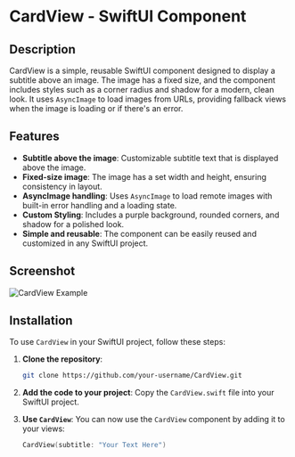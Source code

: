 # CardView - SwiftUI Component

## Description

CardView is a simple, reusable SwiftUI component designed to display a subtitle above an image. The image has a fixed size, and the component includes styles such as a corner radius and shadow for a modern, clean look. It uses `AsyncImage` to load images from URLs, providing fallback views when the image is loading or if there's an error.

## Features

- **Subtitle above the image**: Customizable subtitle text that is displayed above the image.
- **Fixed-size image**: The image has a set width and height, ensuring consistency in layout.
- **AsyncImage handling**: Uses `AsyncImage` to load remote images with built-in error handling and a loading state.
- **Custom Styling**: Includes a purple background, rounded corners, and shadow for a polished look.
- **Simple and reusable**: The component can be easily reused and customized in any SwiftUI project.

## Screenshot

![CardView Example](https://thumbs.dreamstime.com/b/delicate-delight-exploring-exquisite-textures-hues-purple-dessert-stunning-soft-focus-photography-indulge-your-373506048.jpg)

## Installation

To use `CardView` in your SwiftUI project, follow these steps:

1. **Clone the repository**:
    ```bash
    git clone https://github.com/your-username/CardView.git
    ```

2. **Add the code to your project**:
    Copy the `CardView.swift` file into your SwiftUI project.

3. **Use `CardView`**:
    You can now use the `CardView` component by adding it to your views:
    ```swift
    CardView(subtitle: "Your Text Here")
    ```

